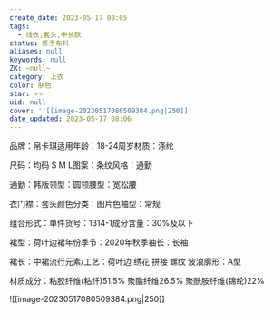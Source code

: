 ```yaml
---
create_date: 2023-05-17 08:05
tags:
  - 线衣,套头,中长款
status: 练手布料
aliases: null
keywords: null
ZK: ~null~
category: 上衣
color: 肤色
star: ⭐⭐
uid: null
cover: '![[image-20230517080509384.png|250]]'
date_updated: 2023-05-17 08:06
---
```


品牌：帛卡琪适用年龄：18-24周岁材质：涤纶

尺码：均码 S M L图案：条纹风格：通勤

通勤：韩版领型：圆领腰型：宽松腰

衣门襟：套头颜色分类：图片色袖型：常规

组合形式：单件货号：1314-1成分含量：30%及以下

裙型：荷叶边裙年份季节：2020年秋季袖长：长袖

裙长：中裙流行元素/工艺：荷叶边 绣花 拼接 螺纹 波浪廓形：A型

材质成分：粘胶纤维(粘纤)51.5% 聚酯纤维26.5% 聚酰胺纤维(锦纶)22%

![[image-20230517080509384.png|250]]
